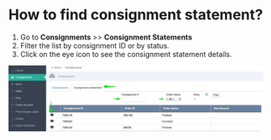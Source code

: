 # How to find consignment statement?

1. Go to **Consignments** &gt;&gt; **Consignment Statements**
2. Filter the list by consignment ID or by status.
3. Click on the eye icon to see the consignment statement details.

![](../.gitbook/assets/consignments___backoffice%20%281%29.jpg)

